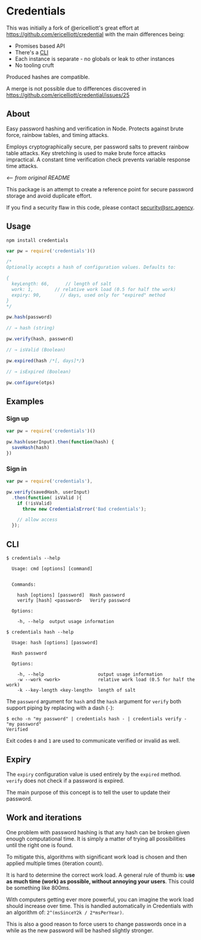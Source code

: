 # Credentials

This was initially a fork of @ericelliott's great effort at
https://github.com/ericelliott/credential with the main differences being:

- Promises based API
- There's a [CLI](#CLI)
- Each instance is separate - no globals or leak to other instances
- No tooling cruft

Produced hashes are compatible.

A merge is not possible due to differences discovered in
https://github.com/ericelliott/credential/issues/25

## About

Easy password hashing and verification in Node. Protects against brute force,
rainbow tables, and timing attacks.

Employs cryptographically secure, per password salts to prevent rainbow table
attacks. Key stretching is used to make brute force attacks impractical. A
constant time verification check prevents variable response time attacks.

_<-- from original README_

This package is an attempt to create a reference point for secure password
storage and avoid duplicate effort.

If you find a security flaw in this code, please contact security@src.agency.

## Usage

```shell
npm install credentials
```

```js
var pw = require('credentials')()

/*
Optionally accepts a hash of configuration values. Defaults to:

{
  keyLength: 66,      // length of salt
  work: 1,        // relative work load (0.5 for half the work)
  expiry: 90,       // days, used only for "expired" method
}
*/

pw.hash(password)

// → hash (string)

pw.verify(hash, password)

// → isValid (Boolean)

pw.expired(hash /*[, days]*/)

// → isExpired (Boolean)

pw.configure(otps)
```

## Examples

### Sign up

```js
var pw = require('credentials')()

pw.hash(userInput).then(function(hash) {
  saveHash(hash)
})
```

### Sign in

```js
var pw = require('credentials'),

pw.verify(savedHash, userInput)
  .then(function( isValid ){
    if (!isValid)
      throw new CredentialsError('Bad credentials');

    // allow access
  });
```

## CLI

```shell
$ credentials --help

  Usage: cmd [options] [command]


  Commands:

    hash [options] [password]  Hash password
    verify [hash] <password>   Verify password

  Options:

    -h, --help  output usage information
```

```shell
$ credentials hash --help

  Usage: hash [options] [password]

  Hash password

  Options:

    -h, --help                    output usage information
    -w --work <work>              relative work load (0.5 for half the work)
    -k --key-length <key-length>  length of salt
```

The `password` argument for `hash` and the `hash` argument for `verify` both
support piping by replacing with a dash (`-`):

```shell
$ echo -n "my password" | credentials hash - | credentials verify - "my password"
Verified
```

Exit codes `0` and `1` are used to communicate verified or invalid as well.

## Expiry

The `expiry` configuration value is used entirely by the `expired` method.
`verify` does not check if a password is expired.

The main purpose of this concept is to tell the user to update their password.

## Work and iterations

One problem with password hashing is that any hash can be broken given enough
computational time. It is simply a matter of trying all possibilities until the
right one is found.

To mitigate this, algorithms with significant work load is chosen and then
applied multiple times (iteration count).

It is hard to determine the correct work load. A general rule of thumb is: **use
as much time (work) as possible, without annoying your users**. This could be
something like 800ms.

With computers getting ever more powerful, you can imagine the work load should
increase over time. This is handled automatically in Credentials with an
algorithm of: `2^(msSinceY2k / 2*msPerYear)`.

This is also a good reason to force users to change passwords once in a while as
the new password will be hashed slightly stronger.
